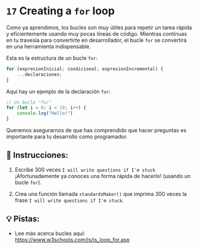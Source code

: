 # `17` Creating a `for` loop

Como ya aprendimos, los bucles son muy útiles para repetir un tarea rápida y eficientemente usando muy pocas líneas de código. Mientras continuas en tu travesía para convertirte en desarrollador, el bucle `for` se convertirá en una herramienta indispensable.

Esta es la estructura de un bucle `for`:

```js
for (expresionInicial; condicional; expresionIncremental) {
    ...declaraciones;
}
```

Aquí hay un ejemplo de la declaración `for`:

```js
// Un bucle "for"
for (let i = 0; i < 10; i++) {
    console.log("Hello!")
}
```

Queremos asegurarnos de que has comprendido que hacer preguntas es importante para tu desarrollo como programador. 

## 📝 Instrucciones:

1. Escribe 300 veces `I will write questions if I'm stuck` ¡Afortunadamente ya conoces una forma rápida de hacerlo! (usando un bucle `for`).

2. Crea una función llamada `standardsMaker()` que imprima 300 veces la frase `I will write questions if I'm stuck`.

## 💡 Pistas:

+ Lee más acerca bucles aquí: https://www.w3schools.com/js/js_loop_for.asp